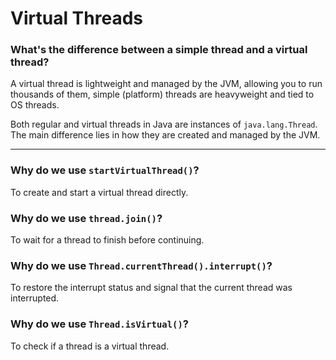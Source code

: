 # Virtual Threads

### What's the difference between a simple thread and a virtual thread?
A virtual thread is lightweight and managed by the JVM, allowing you to run thousands of them,
simple (platform) threads are heavyweight and tied to OS threads.

Both regular and virtual threads in Java are instances of `java.lang.Thread`. 
The main difference lies in how they are created and managed by the JVM.

---

### Why do we use `startVirtualThread()`?
To create and start a virtual thread directly.

### Why do we use `thread.join()`?
To wait for a thread to finish before continuing.

### Why do we use `Thread.currentThread().interrupt()`?
To restore the interrupt status and signal that the current thread was interrupted.

### Why do we use `Thread.isVirtual()`?
To check if a thread is a virtual thread.
